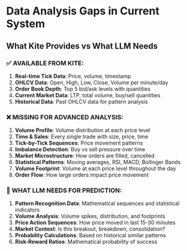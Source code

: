 # Data Analysis Gaps in Current System

## What Kite Provides vs What LLM Needs

### ✅ AVAILABLE FROM KITE:
1. **Real-time Tick Data**: Price, volume, timestamp
2. **OHLCV Data**: Open, High, Low, Close, Volume per minute/day
3. **Order Book Depth**: Top 5 bid/ask levels with quantities
4. **Current Market Data**: LTP, total volume, buy/sell quantities
5. **Historical Data**: Past OHLCV data for pattern analysis

### ❌ MISSING FOR ADVANCED ANALYSIS:
1. **Volume Profile**: Volume distribution at each price level
2. **Time & Sales**: Every single trade with size, price, time
3. **Tick-by-Tick Sequences**: Price movement patterns
4. **Imbalance Detection**: Buy vs sell pressure over time
5. **Market Microstructure**: How orders are filled, cancelled
6. **Statistical Patterns**: Moving averages, RSI, MACD, Bollinger Bands
7. **Volume Footprint**: Volume at each price level throughout the day
8. **Order Flow**: How large orders impact price movement

### 🧠 WHAT LLM NEEDS FOR PREDICTION:
1. **Pattern Recognition Data**: Mathematical sequences and statistical indicators
2. **Volume Analysis**: Volume spikes, distribution, and footprints
3. **Price Action Sequences**: How price moved in last 15-30 minutes
4. **Market Context**: Is this breakout, breakdown, consolidation?
5. **Probability Calculations**: Based on historical similar patterns
6. **Risk-Reward Ratios**: Mathematical probability of success